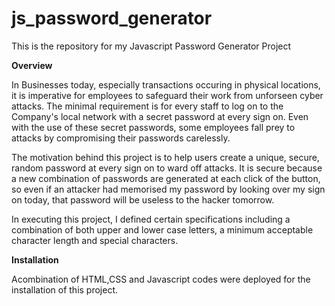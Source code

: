 # js_password_generator
This is the repository for my Javascript Password Generator Project

**Overview**

In Businesses today, especially transactions occuring in physical locations, it is imperative for employees to safeguard their work from unforseen cyber attacks. The minimal requirement is for every staff to log on to the Company's local network with a secret password at every sign on. Even with the use of these secret passwords, some employees fall prey to attacks by compromising their passwords carelessly.

The motivation behind this project is to help users create a unique, secure, random password at every sign on to ward off attacks. It is secure because a new combination of passwords are generated at each click of the button, so even if an attacker had memorised my password by looking over my sign on today, that password will be useless to the hacker tomorrow.

In executing this project, I defined certain specifications including a combination of both upper and lower case letters, a minimum acceptable character length and special characters.

**Installation**

Acombination of HTML,CSS and Javascript codes were deployed for the installation of this project.


